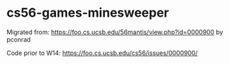 cs56-games-minesweeper
======================


Migrated from: https://foo.cs.ucsb.edu/56mantis/view.php?id=0000900 by pconrad

Code prior to W14: https://foo.cs.ucsb.edu/cs56/issues/0000900/
